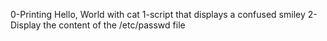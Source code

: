0-Printing Hello, World with cat
1-script that displays a confused smiley
2-Display the content of the /etc/passwd file
